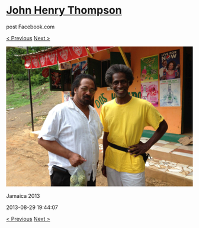 # [John Henry Thompson](../README.md)
post Facebook.com

[< Previous](2013-08-29-49.md) [Next >](2013-08-29-51.md)

[![](../media/2013-08-29/Jamaica-2061.jpg)](../README.md)

Jamaica 2013

2013-08-29 19:44:07

[< Previous](2013-08-29-49.md) [Next >](2013-08-29-51.md)